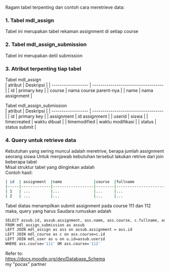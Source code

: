 Ragam tabel terpenting dan contoh cara meretrieve data:  
  
  
### 1. Tabel mdl_assign 
Tabel ini merupakan tabel rekaman assignment di setiap course

### 2. Tabel mdl_assign_submission
Tabel ini merupakan detil submission


### 3. Atribut terpenting tiap tabel  
Tabel mdl_assign  
| atribut            | Deskripsi                          |
| ------------------ | -----------------------------------|
| id                 | primary key                        |
| course             | nama course parent-nya             | 
| name               | nama assignment                    | 



Tabel mdl_assign_submission   
| atribut            | Deskripsi                          |
| ------------------ | -----------------------------------|
| id                 | primary key                        |
| assignment         | id assignment                      | 
| userid             | siswa                              | 
| timecreated        | waktu dibuat                       | 
| timemodified       | waktu modifikasi                   | 
| status             | status submit                      | 

   
### 4. Query untuk retrieve data
Kebutuhan yang sering muncul adalah meretrive, berapa jumlah assignment seorang siswa
Untuk menjawab kebutuhan tersebut lakukan retrive dari join beberapa tabel\
Misal struktur tabel yang diinginkan adalah\
Contoh hasil:  
```bash
| id  | assignment  |name              |course  |fullname                 |userid     |firstname         |status    |
|-----|-------------|------------------|--------|-------------------------|-----------|------------------|----------|
| 1   | ...         |...               |...     |...                      |...        |...               |...       |
| 2   | ...         |...               |...     |...                      |...        |...               |...       |
```   
Tabel diatas menampilkan submit assignment pada course 111 dan 112\
maka, query yang harus Saudara rumuskan adalah
  
  
  
```bash
SELECT assub.id, assub.assignment, ass.name, ass.course, c.fullname, assub.userid, u.firstname, assub.status
FROM mdl_assign_submission as assub 
LEFT JOIN mdl_assign as ass on assub.assignment = ass.id
LEFT JOIN mdl_course as c on ass.course=c.id
LEFT JOIN mdl_user as u on u.id=assub.userid
WHERE ass.course='111' OR ass.course='112'
```  


Refer to:  
https://docs.moodle.org/dev/Database_Schema  
my "pocax" partner
